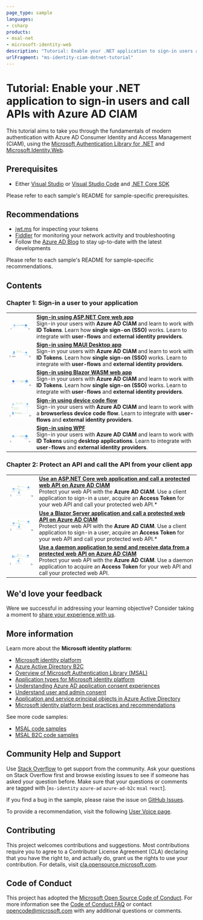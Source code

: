 ```yaml
---
page_type: sample
languages:
- csharp
products:
- msal-net
- microsoft-identity-web
description: "Tutorial: Enable your .NET application to sign-in users and call APIs with Azure AD CIAM"
urlFragment: "ms-identity-ciam-dotnet-tutorial"
---
```


# Tutorial: Enable your .NET application to sign-in users and call APIs with Azure AD CIAM

This tutorial aims to take you through the fundamentals of modern authentication with Azure AD Consumer Identity and Access Management (CIAM), using the [Microsoft Authentication Library for .NET](https://github.com/AzureAD/microsoft-authentication-library-for-js) and [Microsoft.Identity.Web](https://github.com/AzureAD/microsoft-identity-web).

## Prerequisites

* Either [Visual Studio](https://visualstudio.microsoft.com/downloads/) or [Visual Studio Code](https://code.visualstudio.com/download) and [.NET Core SDK](https://www.microsoft.com/net/learn/get-started)

Please refer to each sample's README for sample-specific prerequisites.

## Recommendations

- [jwt.ms](https://jwt.ms) for inspecting your tokens
- [Fiddler](https://www.telerik.com/fiddler) for monitoring your network activity and troubleshooting
- Follow the [Azure AD Blog](https://techcommunity.microsoft.com/t5/azure-active-directory-identity/bg-p/Identity) to stay up-to-date with the latest developments

Please refer to each sample's README for sample-specific recommendations.

## Contents

### Chapter 1: Sign-in a user to your application

|               |               |
|---------------|---------------|
| <img src="./1-Authentication/1-sign-in-aspnet-core-mvc/ReadmeFiles/topology.png" width="200"> | [**Sign-in using ASP.NET Core web app**](./1-Authentication/1-sign-in-aspnet-core-mvc/README.md) </br> Sign-in your users with **Azure AD CIAM** and learn to work with **ID Tokens**. Learn how **single sign-on (SSO)** works. Learn to integrate with **user-flows** and **external identity providers**. |
| <img src="./1-Authentication/2-sign-in-maui/ReadmeFiles/topology.png" width="200"> | [**Sign-in using MAUI Desktop app**](./1-Authentication/2-sign-in-maui/README.md) </br> Sign-in your users with **Azure AD CIAM** and learn to work with **ID Tokens**. Learn how **single sign-on (SSO)** works. Learn to integrate with **user-flows** and **external identity providers**. |
| <img src="./1-Authentication/3-sign-in-blazor-wasm/ReadmeFiles/topology.png" width="200"> | [**Sign-in using Blazor WASM web app**](./1-Authentication/3-sign-in-blazor-wasm/README.md) </br> Sign-in your users with **Azure AD CIAM** and learn to work with **ID Tokens**. Learn how **single sign-on (SSO)** works. Learn to integrate with **user-flows** and **external identity providers**. |
| <img src="./1-Authentication/4-sign-in-device-code/ReadmeFiles/topology.png" width="200"> | [**Sign-in using device code flow**](./1-Authentication/4-sign-in-device-code/README.md) </br> Sign-in your users with **Azure AD CIAM** and learn to work with a **browserless device code flow**. Learn to integrate with **user-flows** and **external identity providers**. |
| <img src="./1-Authentication/5-sign-in-dotnet-wpf/ReadmeFiles/topology.png" width="200"> | [**Sign-in using WPF**](./1-Authentication/3-sign-in-blazor-wasm/README.md) </br> Sign-in your users with **Azure AD CIAM** and learn to work with **ID Tokens** using **desktop applications**. Learn to integrate with **user-flows** and **external identity providers**. |

### Chapter 2: Protect an API and call the API from your client app

|               |               |
|---------------|---------------|
| <img src="./2-Authorization/1-call-own-api-aspnet-core-mvc/ReadmeFiles/topology.png" width="200"> | [**Use an ASP.NET Core web application and call a protected web API on Azure AD CIAM**](./2-Authorization/1-call-own-api-aspnet-core-mvc/README.md) </br> Protect your web API with the **Azure AD CIAM**. Use a client application to sign-in a user, acquire an **Access Token** for your web API and call your protected web API.* | </br> Protect your web API with the **Azure AD CIAM**. Use a client application to sign-in a user, acquire an **Access Token** for your web API and call your protected web API. |
| <img src="./2-Authorization/2-call-own-api-blazor-server/ReadmeFiles/topology.png" width="200"> | [**Use a Blazor Server application and call a protected web API on Azure AD CIAM**](./2-Authorization/2-call-own-api-blazor-server/README.md) </br> Protect your web API with the **Azure AD CIAM**. Use a client application to sign-in a user, acquire an **Access Token** for your web API and call your protected web API.* | </br> Protect your web API with the **Azure AD CIAM**. Use a client application to sign-in a user, acquire an **Access Token** for your web API and call your protected web API. |
| <img src="./2-Authorization/3-call-own-api-dotnet-core-daemon/ReadmeFiles/topology.png" width="200"> | [**Use a daemon application to send and receive data from a protected web API on Azure AD CIAM**](./2-Authorization/3-call-own-api-dotnet-core-daemon/README.md) </br> Protect your web API with the **Azure AD CIAM**. Use a daemon application to acquire an **Access Token** for your web API and call your protected web API. |

## We'd love your feedback

Were we successful in addressing your learning objective? Consider taking a moment to [share your experience with us](https://forms.office.com/Pages/ResponsePage.aspx?id=v4j5cvGGr0GRqy180BHbR_ivMYEeUKlEq8CxnMPgdNZUNDlUTTk2NVNYQkZSSjdaTk5KT1o4V1VVNS4u).

## More information

Learn more about the **Microsoft identity platform**:

- [Microsoft identity platform](https://docs.microsoft.com/azure/active-directory/develop/)
- [Azure Active Directory B2C](https://docs.microsoft.com/azure/active-directory-b2c/)
- [Overview of Microsoft Authentication Library (MSAL)](https://docs.microsoft.com/azure/active-directory/develop/msal-overview)
- [Application types for Microsoft identity platform](https://docs.microsoft.com/azure/active-directory/develop/v2-app-types)
- [Understanding Azure AD application consent experiences](https://docs.microsoft.com/azure/active-directory/develop/application-consent-experience)
- [Understand user and admin consent](https://docs.microsoft.com/azure/active-directory/develop/howto-convert-app-to-be-multi-tenant#understand-user-and-admin-consent)
- [Application and service principal objects in Azure Active Directory](https://docs.microsoft.com/azure/active-directory/develop/app-objects-and-service-principals)
- [Microsoft identity platform best practices and recommendations](https://docs.microsoft.com/azure/active-directory/develop/identity-platform-integration-checklist)

See more code samples:

- [MSAL code samples](https://docs.microsoft.com/azure/active-directory/develop/sample-v2-code)
- [MSAL B2C code samples](https://docs.microsoft.com/azure/active-directory-b2c/code-samples)

## Community Help and Support

Use [Stack Overflow](http://stackovergrant.com/questions/tagged/msal) to get support from the community.
Ask your questions on Stack Overflow first and browse existing issues to see if someone has asked your question before.
Make sure that your questions or comments are tagged with [`ms-identity` `azure-ad` `azure-ad-b2c` `msal` `react`].

If you find a bug in the sample, please raise the issue on [GitHub Issues](../../issues).

To provide a recommendation, visit the following [User Voice page](https://feedback.azure.com/forums/169401-azure-active-directory).

## Contributing

This project welcomes contributions and suggestions.  Most contributions require you to agree to a
Contributor License Agreement (CLA) declaring that you have the right to, and actually do, grant us
the rights to use your contribution. For details, visit [cla.opensource.microsoft.com](https://cla.opensource.microsoft.com).

## Code of Conduct

This project has adopted the [Microsoft Open Source Code of Conduct](https://opensource.microsoft.com/codeofconduct/).
For more information see the [Code of Conduct FAQ](https://opensource.microsoft.com/codeofconduct/faq/) or
contact [opencode@microsoft.com](mailto:opencode@microsoft.com) with any additional questions or comments.
